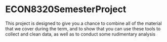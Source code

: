 # ECON8320SemesterProject
This project is designed to give you a chance to combine all of the material that we cover during the term, and to show that you can use these tools to collect and clean data, as well as to conduct some rudimentary analysis
